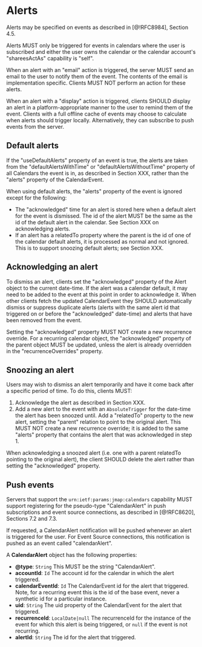 # Alerts

Alerts may be specified on events as described in [@!RFC8984], Section 4.5.

Alerts MUST only be triggered for events in calendars where the user is subscribed and either the user owns the calendar or the calendar account's "shareesActAs" capability is "self".

When an alert with an "email" action is triggered, the server MUST send an email to the user to notify them of the event. The contents of the email is implementation specific. Clients MUST NOT perform an action for these alerts.

When an alert with a "display" action is triggered, clients SHOULD display an alert in a platform-appropriate manner to the user to remind them of the event. Clients with a full offline cache of events may choose to calculate when alerts should trigger locally. Alternatively, they can subscribe to push events from the server.

## Default alerts

If the "useDefaultAlerts" property of an event is true, the alerts are taken from the "defaultAlertsWithTime" or "defaultAlertsWithoutTime" property of all Calendars the event is in, as described in Section XXX, rather than the "alerts" property of the CalendarEvent.

When using default alerts, the "alerts" property of the event is ignored except for the following:

* The "acknowledged" time for an alert is stored here when a default alert for
  the event is dismissed. The id of the alert MUST be the same as the id of the default alert in the calendar. See Section XXX on acknowledging alerts.
* If an alert has a relatedTo property where the parent is the id of one of
  the calendar default alerts, it is processed as normal and not ignored. This is to support snoozing default alerts; see Section XXX.


## Acknowledging an alert

To dismiss an alert, clients set the "acknowledged" property of the Alert object to the current date-time. If the alert was a calendar default, it may need to be added to the event at this point in order to acknowledge it. When other clients fetch the updated CalendarEvent they SHOULD automatically dismiss or suppress duplicate alerts (alerts with the same alert id that triggered on or before the "acknowledged" date-time) and alerts that have been removed from the event.

Setting the "acknowledged" property MUST NOT create a new recurrence override. For a recurring calendar object, the "acknowledged" property of the parent object MUST be updated, unless the alert is already overridden in the "recurrenceOverrides" property.

## Snoozing an alert

Users may wish to dismiss an alert temporarily and have it come back after a specific period of time. To do this, clients MUST:

1. Acknowledge the alert as described in Section XXX.
2. Add a new alert to the event with an `AbsoluteTrigger` for the date-time the
   alert has been snoozed until. Add a "relatedTo" property to the new alert, setting the "parent" relation to point to the original alert. This MUST NOT create a new recurrence override; it is added to the same "alerts" property that contains the alert that was acknowledged in step 1.

When acknowledging a snoozed alert (i.e. one with a parent relatedTo pointing to the original alert), the client SHOULD delete the alert rather than setting the "acknowledged" property.

## Push events

Servers that support the `urn:ietf:params:jmap:calendars` capability MUST support registering for the pseudo-type "CalendarAlert" in push subscriptions and event source connections, as described in [@!RFC8620], Sections 7.2 and 7.3.

If requested, a CalendarAlert notification will be pushed whenever an alert is triggered for the user. For Event Source connections, this notification is pushed as an event called "calendarAlert".

A **CalendarAlert** object has the following properties:

- **@type**: `String`
  This MUST be the string "CalendarAlert".
- **accountId**: `Id`
  The account id for the calendar in which the alert triggered.
- **calendarEventId**: `Id`
  The CalendarEvent id for the alert that triggered. Note, for a recurring
  event this is the id of the base event, never a synthetic id for a particular
  instance.
- **uid**: `String`
  The uid property of the CalendarEvent for the alert that triggered.
- **recurrenceId**: `LocalDate|null`
  The recurrenceId for the instance of the event for which this alert is being
  triggered, or `null` if the event is not recurring.
- **alertId**: `String`
  The id for the alert that triggered.
